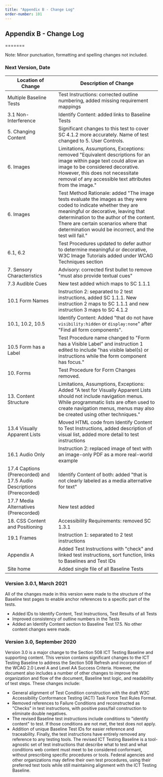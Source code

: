 ```yaml
---
title: "Appendix B - Change Log"
order-number: 101
---
```

## Appendix B - Change Log
=======

Note: Minor punctuation, formatting and spelling changes not included.

### Next Version, Date

| Location of Change | Description of Change |
|--------------------|-----------------------|
| Multiple Baseline Tests | Test Instructions: corrected outline numbering, added missing requirement mappings |
| 3.1 Non-Interference | Identify Content: added links to Baseline Tests |
| 5. Changing Content | Significant changes to this test to cover SC 4.1.2 more accurately. Name of test changed to 5. User Controls. |
| 6. Images | Limitations, Assumptions, Exceptions: removed "Equivalent descriptions for an image within page text could allow an image to be considered decorative. However, this does not necessitate removal of any accessible text attributes from the image." |
| 6. Images | Test Method Rationale: added "The image tests evaluate the images as they were coded to indicate whether they are meaningful or decorative, leaving that determination to the author of the content. There are certain scenarios where that determination would be incorrect, and the test will fail." |
| 6.1, 6.2 | Test Procedures updated to defer author to determine meaningful or decorative, W3C Image Tutorials added under WCAG Techniques section |
| 7. Sensory Characteristics | Advisory: corrected first bullet to remove "must also provide textual cues" |
| 7.3 Audible Cues | New test added which maps to SC 1.1.1 |
| 10.1 Form Names | Instruction 2: separated to 2 test instructions, added SC 1.1.1. New instruction 2 maps to SC 1.1.1 and new instruction 3 maps to SC 4.1.2 |
| 10.1, 10.2, 10.5 | Identify Content: Added "that do not have <code>visibility:hidden</code> or <code>display:none</code>" after "Find all form components". | 
| 10.5 Form has a Label | Test Procedure name changed to "Form has a Visible Label" and instruction 1 edited to include "has visible label(s) or instructions while the form component has focus." |
| 10. Forms | Test Procedure for Form Changes removed. |
| 13. Content Structure | Limitations, Assumptions, Exceptions: Added "A test for Visually Apparent Lists should not include navigation menus. While programmatic lists are often used to create navigation menus, menus may also be created using other techniques." |
| 13.4 Visually Apparent Lists | Moved HTML code from Identify Content to Test Instructions, added description of visual list, added more detail to test instructions |
| 16.1 Audio Only | Instruction 2: replaced image of text with an image-only PDF as a more real-world example |
| 17.4 Captions (Prerecorded) and 17.5 Audio Descriptions (Prerecorded) | Identify Content of both: added "that is not clearly labeled as a media alternative for text" |
| 17.7 Media Alternatives (Prerecorded) | New test added |
| 18. CSS Content and Positioning | Accessibility Requirements: removed SC 1.3.1 |
| 19.1 Frames | Instruction 1: separated to 2 test instructions |
| Appendix A | Added Test Instructions with "check" and linked test instructions, sort function, links to Baselines and Test IDs |
| Site home | Added single file of all Baseline Tests | 

### Version 3.0.1, March 2021
All of the changes made in this version were made to the structure of the Baseline test pages to enable anchor references to a specific part of the tests.
  * Added IDs to Identify Content, Test Instructions, Test Results of all Tests
  * Improved consistency of outline numbers in the Tests
  * Added an Identify Content section to Baseline Test 17.5. No other content changes were made.

### Version 3.0, September 2020
Version 3.0 is a major change to the Section 508 ICT Testing Baseline and supporting content. This version contains significant changes to the ICT Testing Baseline to address the Section 508 Refresh and incorporation of the WCAG 2.0 Level A and Level AA Success Criteria. However, the document also includes a number of other changes to improve the organization and flow of the document, Baseline test logic, and readability of test steps. These changes include:
  * General alignment of Test Condition construction with the draft W3C Accessibility Conformance Testing (ACT) Task Force Test Rules Format.
  * Removed references to Failure Conditions and reconstructed as "Checks" in test instructions, with positive pass/fail construction to eliminate double negatives.
  * The revised Baseline test instructions include conditions to "identify content" to test. If those conditions are not met, the test does not apply.
  * Addition of unique Baseline Test IDs for easier reference and traceability.
Finally, the test instructions have entirely removed any reference to any testing tools. The revised ICT Testing Baseline is a tool-agnostic set of test instructions that describe what to test and what conditions web content must meet to be considered conformant, without prescribing specific procedures or tools. Federal agencies and other organizations may define their own test procedures, using their preferred test tools while still maintaining alignment with the ICT Testing Baseline. 
